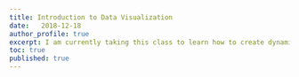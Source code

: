 ```yaml
---
title: Introduction to Data Visualization
date:   2018-12-18
author_profile: true
excerpt: I am currently taking this class to learn how to create dynamic visuals.
toc: true
published: true
---
```

